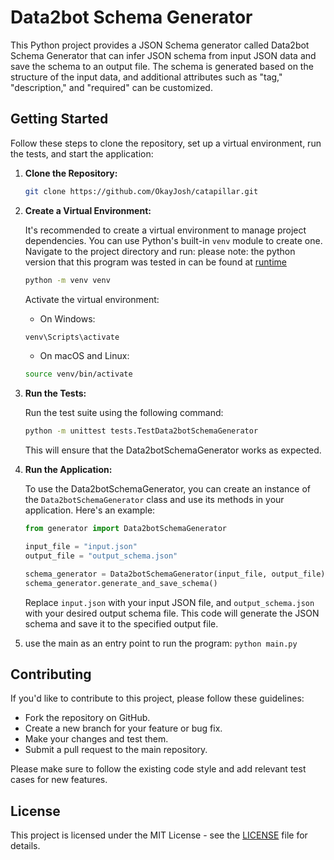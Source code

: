 # Data2bot Schema Generator

This Python project provides a JSON Schema generator called Data2bot 
Schema Generator that can infer JSON schema from input JSON data and 
save the schema to an output file. The schema is generated based on the
structure of the input data, and additional attributes such as "tag," 
"description," and "required" can be customized.

## Getting Started

Follow these steps to clone the repository, set up a virtual environment, run the tests, and start the application:

1. **Clone the Repository:**

    ```bash
    git clone https://github.com/OkayJosh/catapillar.git
    ```

2. **Create a Virtual Environment:**

    It's recommended to create a virtual environment to manage project dependencies. You can use Python's built-in `venv` module to create one. Navigate to the project directory and run:
    please note: the python version that this program was tested in can be found at [runtime](runtime.txt)

    ```bash
    python -m venv venv
    ```

    Activate the virtual environment:

    - On Windows:

    ```bash
    venv\Scripts\activate
    ```

    - On macOS and Linux:

    ```bash
    source venv/bin/activate
    ```

3. **Run the Tests:**

    Run the test suite using the following command:

    ```bash
    python -m unittest tests.TestData2botSchemaGenerator
    ```

    This will ensure that the Data2botSchemaGenerator works as expected.

4. **Run the Application:**

    To use the Data2botSchemaGenerator, you can create an instance of the `Data2botSchemaGenerator` class and use its methods in your application. Here's an example:

    ```python
    from generator import Data2botSchemaGenerator

    input_file = "input.json"
    output_file = "output_schema.json"
    
    schema_generator = Data2botSchemaGenerator(input_file, output_file)
    schema_generator.generate_and_save_schema()
    ```

    Replace `input.json` with your input JSON file, and `output_schema.json` with your desired output schema file. This code will generate the JSON schema and save it to the specified output file.


5. use the main as an entry point to run the program:
   `python main.py`


## Contributing

If you'd like to contribute to this project, please follow these guidelines:

- Fork the repository on GitHub.
- Create a new branch for your feature or bug fix.
- Make your changes and test them.
- Submit a pull request to the main repository.

Please make sure to follow the existing code style and add relevant test cases for new features.

## License

This project is licensed under the MIT License - see the [LICENSE](LICENSE) file for details.
